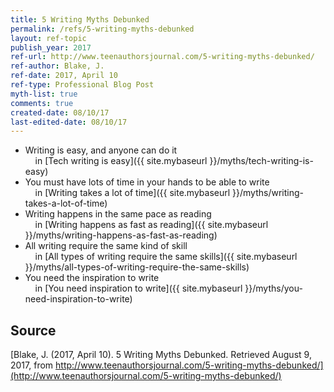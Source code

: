 ```yaml
---
title: 5 Writing Myths Debunked
permalink: /refs/5-writing-myths-debunked
layout: ref-topic
publish_year: 2017
ref-url: http://www.teenauthorsjournal.com/5-writing-myths-debunked/
ref-author: Blake, J.
ref-date: 2017, April 10
ref-type: Professional Blog Post
myth-list: true
comments: true
created-date: 08/10/17
last-edited-date: 08/10/17
---
```


* Writing is easy, and anyone can do it<br />&nbsp;&nbsp;&nbsp;&nbsp;in [Tech writing is easy]({{ site.mybaseurl }}/myths/tech-writing-is-easy)
* You must have lots of time in your hands to be able to write<br />&nbsp;&nbsp;&nbsp;&nbsp;in [Writing takes a lot of time]({{ site.mybaseurl }}/myths/writing-takes-a-lot-of-time)
* Writing happens in the same pace as reading<br />&nbsp;&nbsp;&nbsp;&nbsp;in [Writing happens as fast as reading]({{ site.mybaseurl }}/myths/writing-happens-as-fast-as-reading)
* All writing require the same kind of skill<br />&nbsp;&nbsp;&nbsp;&nbsp;in [All types of writing require the same skills]({{ site.mybaseurl }}/myths/all-types-of-writing-require-the-same-skills)
* You need the inspiration to write<br />&nbsp;&nbsp;&nbsp;&nbsp;in [You need inspiration to write]({{ site.mybaseurl }}/myths/you-need-inspiration-to-write)

## Source

[Blake, J. (2017, April 10). 5 Writing Myths Debunked. Retrieved August 9, 2017, from http://www.teenauthorsjournal.com/5-writing-myths-debunked/](http://www.teenauthorsjournal.com/5-writing-myths-debunked/)
